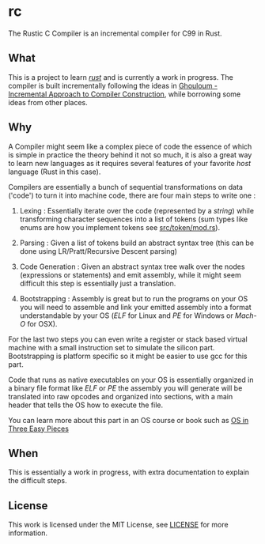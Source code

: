 # rc

The Rustic C Compiler is an incremental compiler for C99 in Rust.

## What

This is a project to learn [_rust_](https://rust-lang.com) and is currently a work in progress.
The compiler is built incrementally following the ideas in [Ghouloum - Incremental Approach to Compiler Construction](http://scheme2006.cs.uchicago.edu/11-ghuloum.pdf), while borrowing some ideas from other places.

## Why

A Compiler might seem like a complex piece of code the essence of which is simple in practice
the theory behind it not so much, it is also a great way to learn new languages as it
requires several features of your favorite _host_ language (Rust in this case).

Compilers are essentially a bunch of sequential transformations on data ('code') to turn it
into machine code, there are four main steps to write one :

1. Lexing : Essentially iterate over the code (represented by a _string_) while transforming
   character sequences into a list of tokens (sum types like enums are how you implement tokens see [src/token/mod.rs](token.rs)).

2. Parsing : Given a list of tokens build an abstract syntax tree (this can be done using LR/Pratt/Recursive Descent parsing)

3. Code Generation : Given an abstract syntax tree walk over the nodes (expressions or statements) and emit assembly, while it might seem
   difficult this step is essentially just a translation.

4. Bootstrapping : Assembly is great but to run the programs on your OS you will need to assemble and link your emitted assembly into a format
   understandable by your OS (_ELF_ for Linux and _PE_ for Windows or _Mach-O_ for OSX).

For the last two steps you can even write a register or stack based virtual machine with a small instruction set to simulate the silicon part.
Bootstrapping is platform specific so it might be easier to use gcc for this part.

Code that runs as native executables on your OS is essentially organized in a binary file format like _ELF_ or _PE_
the assembly you will generate will be translated into raw opcodes and organized into sections, with a main header that tells the OS how to execute the file.

You can learn more about this part in an OS course or book such as [OS in Three Easy Pieces](https://pages.cs.wisc.edu/~remzi/OSTEP/)

## When

This is essentially a work in progress, with extra documentation to explain the difficult steps.

## License

This work is licensed under the MIT License, see [LICENSE](LICENSE) for more information.
